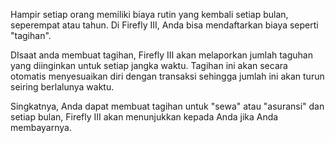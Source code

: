 Hampir setiap orang memiliki biaya rutin yang kembali setiap bulan, seperempat atau tahun. Di Firefly III, Anda bisa mendaftarkan biaya seperti "tagihan".

DIsaat anda membuat tagihan, Firefly III akan melaporkan jumlah taguhan yang diinginkan untuk setiap jangka waktu. Tagihan ini akan secara otomatis menyesuaikan diri dengan transaksi sehingga jumlah ini akan turun seiring berlalunya waktu.

Singkatnya, Anda dapat membuat tagihan untuk "sewa" atau "asuransi" dan setiap bulan, Firefly III akan menunjukkan kepada Anda jika Anda membayarnya.
